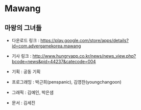 # Mawang
## 마왕의 그녀들

- 다운로드 링크 : https://play.google.com/store/apps/details?id=com.advergamekorea.mawang

- 기사 링크 : http://www.hungryapp.co.kr/news/news_view.php?bcode=news&pid=44237&catecode=004

- 기획       : 공동 기획

- 프로그래밍 : 박근희(penspanic), 김영찬(youngchangoon)

- 그래픽     : 김예인, 박은샘

- 문서       : 김세진
